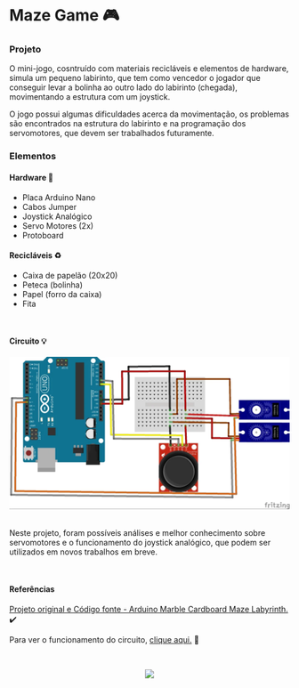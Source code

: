 <h1>Maze Game 🎮</h1>

<h3>Projeto</h3>

<p>O mini-jogo, cosntruído com materiais recicláveis e elementos de hardware, simula um pequeno labirinto, que tem como vencedor o jogador que conseguir levar a bolinha ao outro lado do labirinto (chegada), movimentando a estrutura com um joystick.</p>

<p>O jogo possui algumas dificuldades acerca da movimentação, os problemas são encontrados na estrutura do labirinto e na programação dos servomotores, que devem ser trabalhados futuramente.</p>

<h3>Elementos</h3>

<h4>Hardware 🔌</h4>

- Placa Arduino Nano
- Cabos Jumper
- Joystick Analógico
- Servo Motores (2x)
- Protoboard

<h4>Recicláveis ♻️</h4>

- Caixa de papelão (20x20)
- Peteca (bolinha)
- Papel (forro da caixa)
- Fita

</br>

<h4>Circuito 💡</h4>
<a align=center href="https://content.instructables.com/FIK/XGAT/JV0SNCH5/FIKXGATJV0SNCH5.jpg?auto=webp&frame=1&width=1024&height=1024&fit=bounds&md=04cae08da3bf348303f4fdb8d9275900"><img src="/maze-arduino/maze-circuit.webp"/></a>

</br>
</br>
<p>Neste projeto, foram possíveis análises e melhor conhecimento sobre servomotores e o funcionamento do joystick analógico, que podem ser utilizados em novos trabalhos em breve.</p>



</br>

<h4>Referências </h4>
<p><a href="https://www.instructables.com/Arduino-Marble-Maze-Labyrinth/">Projeto original e Código fonte - Arduino Marble Cardboard Maze Labyrinth.</a> ✔️</p>



<p>Para ver o funcionamento do circuito, <a href="https://drive.google.com/file/d/17RCyE89-5Kfp88HpgxIV5gNd-afq49nh/view?usp=sharing">clique aqui.</a> 🎥</p>

</br>

<p align=center><img src="https://i.pinimg.com/originals/2a/41/43/2a4143a7f6ba988cd7a218e6f9fd3bd0.gif"/></p>


